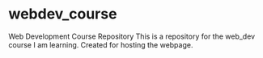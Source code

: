 # webdev_course
Web Development Course Repository
This is a repository for the web_dev course I am learning.
Created for hosting the webpage.
